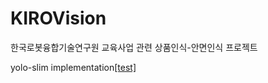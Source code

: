 # KIROVision
한국로봇융합기술연구원 교육사업 관련 상품인식-안면인식 프로젝트

yolo-slim implementation[[test]](https://youtu.be/DQuO6h57ieo)
